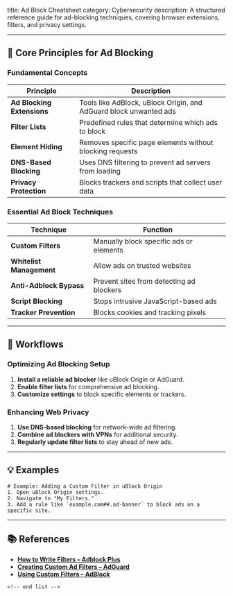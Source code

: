 title: Ad Block Cheatsheet
category: Cybersecurity
description: A structured reference guide for ad-blocking techniques, covering browser extensions, filters, and privacy settings.

---

## 🚫 **Core Principles for Ad Blocking**

### **Fundamental Concepts**

| Principle                        | Description                                                       |
| -------------------------------- | ----------------------------------------------------------------- |
| **Ad Blocking Extensions** | Tools like AdBlock, uBlock Origin, and AdGuard block unwanted ads |
| **Filter Lists**           | Predefined rules that determine which ads to block                |
| **Element Hiding**         | Removes specific page elements without blocking requests          |
| **DNS-Based Blocking**     | Uses DNS filtering to prevent ad servers from loading             |
| **Privacy Protection**     | Blocks trackers and scripts that collect user data                |

### **Essential Ad Block Techniques**

| Technique                      | Function                                 |
| ------------------------------ | ---------------------------------------- |
| **Custom Filters**       | Manually block specific ads or elements  |
| **Whitelist Management** | Allow ads on trusted websites            |
| **Anti-Adblock Bypass**  | Prevent sites from detecting ad blockers |
| **Script Blocking**      | Stops intrusive JavaScript-based ads     |
| **Tracker Prevention**   | Blocks cookies and tracking pixels       |

---

## 🔄 **Workflows**

### **Optimizing Ad Blocking Setup**

1. **Install a reliable ad blocker** like uBlock Origin or AdGuard.
2. **Enable filter lists** for comprehensive ad blocking.
3. **Customize settings** to block specific elements or trackers.

### **Enhancing Web Privacy**

1. **Use DNS-based blocking** for network-wide ad filtering.
2. **Combine ad blockers with VPNs** for additional security.
3. **Regularly update filter lists** to stay ahead of new ads.

---

## 💡 **Examples**

```plaintext
# Example: Adding a Custom Filter in uBlock Origin
1. Open uBlock Origin settings.  
2. Navigate to "My Filters."  
3. Add a rule like `example.com##.ad-banner` to block ads on a specific site.  
```

---

## 📚 **References**

- **[How to Write Filters – Adblock Plus](https://help.adblockplus.org/hc/en-us/articles/360062733293-How-to-write-filters)**
- **[Creating Custom Ad Filters – AdGuard](https://adguard.com/kb/general/ad-filtering/create-own-filters/)**
- **[Using Custom Filters – AdBlock](https://helpcenter.getadblock.com/hc/en-us/articles/9738501334035-How-to-use-custom-filters)**

```
<!-- end list -->
```